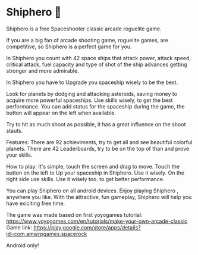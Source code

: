 # Shiphero 🚀

Shiphero is a free Spaceshooter classic arcade roguelite game.

If you are a big fan of arcade shooting game, roguelite games, are competitive, so Shiphero is a perfect game for you.

In Shiphero you count with 42 space ships that attack power, attack speed, critical attack, fuel capacity and type of shot of the ship advances getting stronger and more admirable.

In Shiphero you have to Upgrade you spaceship wisely to be the best.

Look for planets by dodging and attacking asteroids, saving money to acquire more powerful spaceships.
Use skills wisely, to get the best performance.
You can add status for the spaceship during the game, the button will appear on the left when available.

Try to hit as much shoot as possible, it has a great influence on the shoot stauts.

Features:
There are 92 achieviments, try to get all and see beautiful colorful planets.
There are 42 Leaderboards, try to be on the top of than and prove your skills.

How to play:
It's simple, touch the screen and drag to move.
Touch the button on the left to Up your spaceship in Shiphero. Use it wisely.
On the right side use skills. Use it wisely too. to get better performance.

You can play Shiphero on all android devices. Enjoy playing Shiphero , anywhere you like. With the attractive, fun gameplay, Shiphero will help you have exiciting free time.


The game was made based on first yoyogames tutorial: https://www.yoyogames.com/en/tutorials/make-your-own-arcade-classic
Game link: https://play.google.com/store/apps/details?id=com.amwrpgames.spacerock

Android only!
